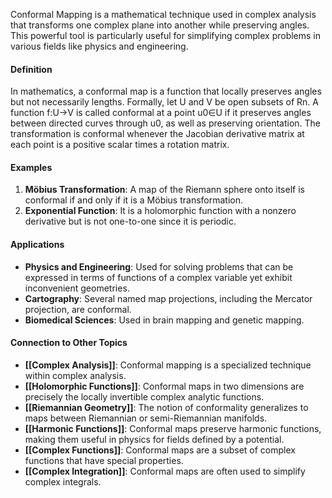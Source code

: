 Conformal Mapping is a mathematical technique used in complex analysis that transforms one complex plane into another while preserving angles. This powerful tool is particularly useful for simplifying complex problems in various fields like physics and engineering.

#### Definition

In mathematics, a conformal map is a function that locally preserves angles but not necessarily lengths. Formally, let U and V be open subsets of Rn. A function f:U→V is called conformal at a point u0​∈U if it preserves angles between directed curves through u0​, as well as preserving orientation. The transformation is conformal whenever the Jacobian derivative matrix at each point is a positive scalar times a rotation matrix.

#### Examples

1. **Möbius Transformation**: A map of the Riemann sphere onto itself is conformal if and only if it is a Möbius transformation.
2. **Exponential Function**: It is a holomorphic function with a nonzero derivative but is not one-to-one since it is periodic.

#### Applications

- **Physics and Engineering**: Used for solving problems that can be expressed in terms of functions of a complex variable yet exhibit inconvenient geometries.
- **Cartography**: Several named map projections, including the Mercator projection, are conformal.
- **Biomedical Sciences**: Used in brain mapping and genetic mapping.

#### Connection to Other Topics

- **[[Complex Analysis]]**: Conformal mapping is a specialized technique within complex analysis.
- **[[Holomorphic Functions]]**: Conformal maps in two dimensions are precisely the locally invertible complex analytic functions.
- **[[Riemannian Geometry]]**: The notion of conformality generalizes to maps between Riemannian or semi-Riemannian manifolds.
- **[[Harmonic Functions]]**: Conformal maps preserve harmonic functions, making them useful in physics for fields defined by a potential.
- **[[Complex Functions]]**: Conformal maps are a subset of complex functions that have special properties.
- **[[Complex Integration]]**: Conformal maps are often used to simplify complex integrals.